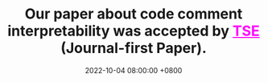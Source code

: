 ---
title: >-
    Our paper about <b>code comment interpretability</b> was accepted by <a href="https://ieeexplore.ieee.org/xpl/RecentIssue.jsp?punumber=32" style="color: #ff00fc;">TSE</a> (Journal-first Paper).
date: 2022-10-04 08:00:00 +0800
---